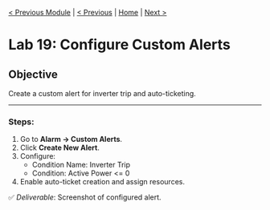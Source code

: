 [< Previous Module](./../modules/17-availability-management.md) | [< Previous](./18-data-quality-check.md) | [Home](../README.md) | [Next >](./20-alarm-management.md)

# Lab 19: Configure Custom Alerts
## Objective
Create a custom alert for inverter trip and auto-ticketing.

---

### Steps:
1. Go to **Alarm → Custom Alerts**.
2. Click **Create New Alert**.
3. Configure:
   - Condition Name: Inverter Trip
   - Condition: Active Power <= 0
4. Enable auto-ticket creation and assign resources.

✅ *Deliverable*: Screenshot of configured alert.